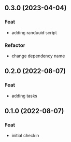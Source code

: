 ## 0.3.0 (2023-04-04)

### Feat

- adding randuuid script

### Refactor

- change dependency name

## 0.2.0 (2022-08-07)

### Feat

- adding tasks

## 0.1.0 (2022-08-07)

### Feat

- initial checkin
